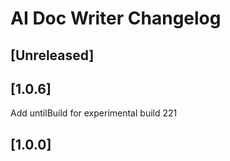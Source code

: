 <!-- Keep a Changelog guide -> https://keepachangelog.com -->

# AI Doc Writer Changelog

## [Unreleased]

## [1.0.6]
Add untilBuild for experimental build 221

## [1.0.0]